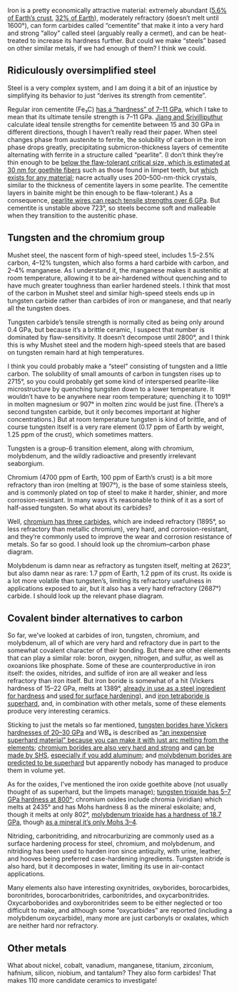 Iron is a pretty economically attractive material: extremely abundant
([5.6% of Earth’s crust][18], [32% of Earth][19]), moderately
refractory (doesn’t melt until 1600°), can form carbides called
“cementite” that make it into a very hard and strong “alloy” called
steel (arguably really a cermet), and can be heat-treated to increase
its hardness further.  But could we make “steels” based on other
similar metals, if we had enough of them?  I think we could.

[18]: https://en.wikipedia.org/wiki/Abundance_of_elements_in_Earth's_crust
[19]: https://en.wikipedia.org/wiki/Abundance_of_the_chemical_elements#Earth

Ridiculously oversimplified steel
---------------------------------

Steel is a very complex system, and I am doing it a bit of an
injustice by simplifying its behavior to just “derives its strength
from cementite”.

Regular iron cementite (Fe₃C) [has a “hardness” of 7–11 GPa][0], which
I take to mean that its ultimate tensile strength is 7–11 GPa.  [Jiang
and Srivilliputhur][3] calculate ideal tensile strengths for cementite
between 15 and 30 GPa in different directions, though I haven’t really
read their paper.  When steel changes phase from austenite to ferrite,
the solubility of carbon in the iron phase drops greatly,
precipitating submicron-thickness layers of cementite alternating with
ferrite in a structure called “pearlite”.  (I don’t think they’re thin
enough to be [below the flaw-tolerant critical size, which is
estimated at 30 nm for goethite fibers][1] such as those found in
limpet teeth, but [which exists for any material][2]; nacre actually
uses 200–500-nm-thick crystals, similar to the thickness of cementite
layers in some pearlite.  The cementite layers in bainite might be
thin enough to be flaw-tolerant.)  As a consequence, [pearlite wires
can reach tensile strengths over 6 GPa][4].  But cementite is unstable
above 723°, so steels become soft and malleable when they transition
to the austenitic phase.

[0]: https://www.tf.uni-kiel.de/matwis/amat/iss/kap_7/articles/umemoto_cementite.pdf "Mecanical [sic] Properties of Cementite and Fabrication of Artificial Pearlite, by M. Umemoto, Y. Todaka and K. Tsuchiya, Materials Science Forum Vol.426-432 (02003) pp.859-864"
[1]: https://www.ncbi.nlm.nih.gov/pmc/articles/PMC4387522/
[2]: https://www.ncbi.nlm.nih.gov/pmc/articles/PMC156246/ "Materials become insensitive to flaws at nanoscale: Lessons from nature, by Huajian Gao, Baohua Ji, Ingomar L. Jäger, Eduard Arzt, and Peter Fratzl, PMCID: PMC156246, PMID: 12732735, Proc Natl Acad Sci U S A. 02003 May 13; 100(10): 5597–5600, 10.1073/pnas.0631609100"
[3]: https://www.researchgate.net/figure/Fe3C-under-tensile-and-shear-deformations-a-Stress-strain-curves-under-100-010-and_fig2_236192150
[4]: https://en.wikipedia.org/wiki/Pearlite "Segregation stabilizes nanocrystalline bulk steel with near theoretical strength, by Li, Y.; Raabe, D.; Herbig, M. J.; Choi, P.P.; Goto, S.; Kostka, A.; Yarita, H.; Bochers, C.; Kirchheim, R., 02014, Physical Review Letters, 113 (10): 106104, Bibcode:2014PhRvL.113j6104L, doi:10.1103/PhysRevLett.113.106104, PMID 25238372."

Tungsten and the chromium group
-------------------------------

Mushet steel, the nascent form of high-speed steel, includes 1.5–2.5%
carbon, 4–12% tungsten, which also forms a hard carbide with carbon,
and 2–4% manganese.  As I understand it, the manganese makes it
austenitic at room temperature, allowing it to be air-hardened without
quenching and to have much greater toughness than earlier hardened
steels.  I think that most of the carbon in Mushet steel and similar
high-speed steels ends up in tungsten carbide rather than carbides of
iron or manganese, and that nearly all the tungsten does.

Tungsten carbide’s tensile strength is normally cited as being only
around 0.4 GPa, but because it’s a brittle ceramic, I suspect that
number is dominated by flaw-sensitivity.  It doesn’t decompose until
2800°, and I think this is why Mushet steel and the modern high-speed
steels that are based on tungsten remain hard at high temperatures.

I think you could probably make a “steel” consisting of tungsten and a
little carbon.  The solubility of small amounts of carbon in tungsten
rises up to 2715°, so you could probably get some kind of interspersed
pearlite-like microstructure by quenching tungsten down to a lower
temperature.  It wouldn’t have to be anywhere near room temperature;
quenching it to 1091° in molten magnesium or 907° in molten zinc would
be just fine.  (There’s a second tungsten carbide, but it only becomes
important at higher concentrations.)  But at room temperature tungsten
is kind of brittle, and of course tungsten itself is a very rare
element (0.17 ppm of Earth by weight, 1.25 ppm of the crust), which
sometimes matters.

Tungsten is a group-6 transition element, along with chromium,
molybdenum, and the wildly radioactive and presently irrelevant
seaborgium.

Chromium (4700 ppm of Earth, 100 ppm of Earth’s crust) is a bit more
refractory than iron (melting at 1907°), is the base of some stainless
steels, and is commonly plated on top of steel to make it harder,
shinier, and more corrosion-resistant.  In many ways it’s reasonable
to think of it as a sort of half-assed tungsten.  So what about its
carbides?

Well, [chromium has three carbides][31], which are indeed refractory
(1895°, so less refractory than metallic chromium), very hard, and
corrosion-resistant, and they’re commonly used to improve the wear and
corrosion resistance of metals.  So far so good.  I should look up the
chromium–carbon phase diagram.

Molybdenum is damn near as refractory as tungsten itself, melting at
2623°, but also damn near as rare: 1.7 ppm of Earth, 1.2 ppm of its
crust.  Its oxide is a lot more volatile than tungsten’s, limiting its
refractory usefulness in applications exposed to air, but it also has
a very hard refractory (2687°) carbide.  I should look up the relevant
phase diagram.

[31]: https://en.wikipedia.org/wiki/Chromium%28II%29_carbide

Covalent binder alternatives to carbon
--------------------------------------

So far, we’ve looked at carbides of iron, tungsten, chromium, and
molybdenum, all of which are very hard and refractory due in part to
the somewhat covalent character of their bonding.  But there are other
elements that can play a similar role: boron, oxygen, nitrogen, and
sulfur, as well as oxoanions like phosphate.  Some of these are
counterproductive in iron itself: the oxides, nitrides, and sulfide of
iron are all weaker and less refractory than iron itself.  But iron
boride is somewhat of a hit (Vickers hardness of 15–22 GPa, melts at
1389°, [already in use as a steel ingredient for hardness][32] and
[used for surface hardening][33]), and [iron tetraboride is
superhard][130], and, in combination with other metals, some of these
elements produce very interesting ceramics.

[32]: https://en.wikipedia.org/wiki/Boron_steel
[33]: https://en.wikipedia.org/wiki/Boriding
[130]: https://en.wikipedia.org/wiki/Iron_tetraboride

Sticking to just the metals so far mentioned, [tungsten borides have
Vickers hardnesses of 20–30 GPa][34] and WB₄ is described as [“an
inexpensive superhard material” because you can make it with just arc
melting from the elements][35]; [chromium borides are also very hard
and strong][36] and [can be made by SHS][37], [especially if you add
aluminum][38]; and [molybdenum borides are predicted to be
superhard][39] but apparently nobody has managed to produce them in
volume yet.

[34]: https://en.wikipedia.org/wiki/Tungsten_borides
[35]: https://www.pnas.org/content/108/27/10958
[36]: https://en.wikipedia.org/wiki/Chromium%28III%29_boride
[37]: https://www.sciencedirect.com/science/article/pii/B9780128041734000302
[38]: https://www.sciencedirect.com/science/article/pii/S0272884212003197
[39]: https://arxiv.org/abs/1907.05665

As for the oxides, I’ve mentioned the iron oxide goethite above (not
usually thought of as superhard, but the limpets manage); [tungsten
trioxide has 5–7 GPa hardness at 800°][40]; chromium oxides include
chromia (viridian) which melts at 2435° and has Mohs hardness 8 as the
mineral eskolaite; and, though it melts at only 802°, [molybdenum
trioxide has a hardness of 18.7 GPa][41], though [as a mineral it’s
only Mohs 3–4][42].

[40]: https://www.ncbi.nlm.nih.gov/pmc/articles/PMC3278358/
[41]: https://www.sciencedirect.com/science/article/abs/pii/S0167577X20311253
[42]: https://en.wikipedia.org/wiki/Molybdite

Nitriding, carbonitriding, and nitrocarburizing are commonly used as a
surface hardening process for steel, chromium, and molybdenum, and
nitriding has been used to harden iron since antiquity, with urine,
leather, and hooves being preferred case-hardening ingredients.
Tungsten nitride is also hard, but it decomposes in water, limiting
its use in air-contact applications.

Many elements also have interesting oxynitrides, oxyborides,
borocarbides, boronitrides, borocarbonitrides, carbonitrides, and
oxycarbonitrides.  Oxycarboborides and oxyboronitrides seem to be
either neglected or too difficult to make, and although some
“oxycarbides” are reported (including a molybdenum oxycarbide), many
more are just carbonyls or oxalates, which are neither hard nor
refractory.

Other metals
------------

What about nickel, cobalt, vanadium, manganese, titanium, zirconium,
hafnium, silicon, niobium, and tantalum?  They also form carbides!
That makes 110 more candidate ceramics to investigate!